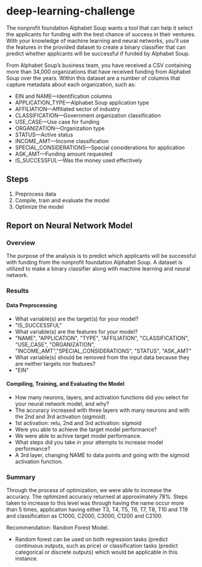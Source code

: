 # deep-learning-challenge
The nonprofit foundation Alphabet Soup wants a tool that can help it select the applicants for funding with the best chance of success in their ventures. With your knowledge of machine learning and neural networks, you’ll use the features in the provided dataset to create a binary classifier that can predict whether applicants will be successful if funded by Alphabet Soup.

From Alphabet Soup’s business team, you have received a CSV containing more than 34,000 organizations that have received funding from Alphabet Soup over the years. Within this dataset are a number of columns that capture metadata about each organization, such as:

- EIN and NAME—Identification columns
- APPLICATION_TYPE—Alphabet Soup application type
- AFFILIATION—Affiliated sector of industry
- CLASSIFICATION—Government organization classification
- USE_CASE—Use case for funding
- ORGANIZATION—Organization type
- STATUS—Active status
- INCOME_AMT—Income classification
- SPECIAL_CONSIDERATIONS—Special considerations for application
- ASK_AMT—Funding amount requested
- IS_SUCCESSFUL—Was the money used effectively

## Steps
1. Preprocess data
2. Compile, train and evaluate the model
3. Optimize the model

## Report on Neural Network Model

### Overview
The purpose of the analysis is to predict which applicants will be successful with funding from the nonprofit foundation Alphabet Soup. A dataset is utilized to make a binary classifier along with machine learning and neural network.

### Results
#### Data Preprocessing
- What variable(s) are the target(s) for your model?
- "IS_SUCCESSFUL"
- What variable(s) are the features for your model?
- "NAME", "APPLICATION", "TYPE", "AFFILIATION", "CLASSIFICATION", "USE_CASE", "ORGANIZATION", "INCOME_AMT","SPECIAL_CONSIDERATIONS", "STATUS", "ASK_AMT"
- What variable(s) should be removed from the input data because they are neither targets nor features?
- "EIN"
#### Compiling, Training, and Evaluating the Model
- How many neurons, layers, and activation functions did you select for your neural network model, and why?
- The accuracy increased with three layers with many neurons and with the 2nd and 3rd activation (sigmoid). 
- 1st activation: relu, 2nd and 3rd activation: sigmoid
- Were you able to achieve the target model performance?
- We were able to achive target model performance.
- What steps did you take in your attempts to increase model performance?
- A 3rd layer, changing NAME to data points and going with the sigmoid activation function.

### Summary
Through the process of optimization, we were able to increase the accuracy. The optimized accuracy returned at approximately 78%. Steps taken to increase to this level was through having the name occur more than 5 times, application having either T3, T4, T5, T6, T7, T8, T10 and T19 and classification as C1000, C2000, C3000, C1200 and C2100.

Recommendation: Random Forest Model.
- Random forest can be used on both regression tasks (predict continuous outputs, such as price) or classification tasks (predict categorical or discrete outputs) which would be applicable in this instance.
